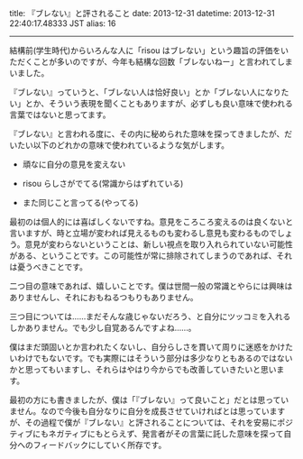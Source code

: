 title: 『ブレない』と評されること
date: 2013-12-31
datetime: 2013-12-31 22:40:17.48333 JST
alias: 16

---
結構前(学生時代)からいろんな人に「risou はブレない」という趣旨の評価をいただくことが多いのですが、今年も結構な回数「ブレないねー」と言われてしまいました。



『ブレない』っていうと、「ブレない人は恰好良い」とか「ブレない人になりたい」とか、そういう表現を聞くこともありますが、必ずしも良い意味で使われる言葉ではないと思ってます。



『ブレない』と言われる度に、その内に秘められた意味を探ってきましたが、だいたい以下のどれかの意味で使われているような気がします。



* 頑なに自分の意見を変えない

* risou らしさがでてる(常識からはずれている)

* また同じこと言ってる(やってる)



最初のは個人的には喜ばしくないですね。意見をころころ変えるのは良くないと言いますが、時と立場が変われば見えるものも変わるし意見も変わるものでしょう。意見が変わらないということは、新しい視点を取り入れられていない可能性がある、ということです。この可能性が常に排除されてしまうのであれば、それは憂うべきことです。



二つ目の意味であれば、嬉しいことです。僕は世間一般の常識とやらには興味はありませんし、それにおもねるつもりもありません。



三つ目については……まだそんな歳じゃないだろう、と自分にツッコミを入れるしかありません。でも少し自覚あるんですよね……。



僕はまだ頭固いとか言われたくないし、自分らしさを貫いて周りに迷惑をかけたいわけでもないです。でも実際にはそういう部分は多少なりともあるのではないかと思ってもいますし、それらはやはり今からでも改善していきたいと思います。



最初の方にも書きましたが、僕は「『ブレない』って良いこと」だとは思っていません。なので今後も自分なりに自分を成長させていければとは思っていますが、その過程で僕が『ブレない』と評されることについては、それを安易にポジティブにもネガティブにもとらえず、発言者がその言葉に託した意味を探って自分へのフィードバックにしていく所存です。
